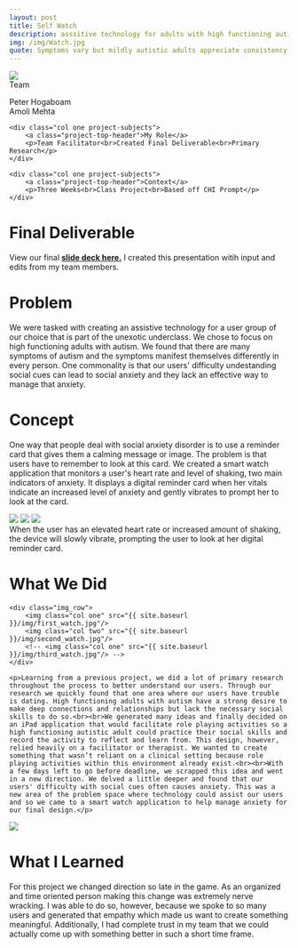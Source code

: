 ```yaml
---
layout: post
title: Self Watch
description: asssitive technology for adults with high functioning autism
img: /img/Watch.jpg
quote: Symptoms vary but mildly autistic adults appreciate consistency and have social anxiety. Danielle Feerst, AutismSees
---
```

<div class="img_row">
	<img class="col three" src="{{ site.baseurl }}/img/Holding_Hands.jpg"/>
</div>

<div class="post-content">
	<div class="col one project-subjects">
		<a class="project-top-header">Team</a>
		<p>Peter Hogaboam<br>Amoli Mehta</p>
	</div>
	
	<div class="col one project-subjects">
		<a class="project-top-header">My Role</a>
		<p>Team Facilitator<br>Created Final Deliverable<br>Primary Research</p>
	</div>
	
	<div class="col one project-subjects">
		<a class="project-top-header">Context</a>
		<p>Three Weeks<br>Class Project<br>Based off CHI Prompt</p>
	</div>
</div>

<div>
	<h1 class="project-description-title">Final Deliverable</h1>
	<p>View our final <a href="https://iu.box.com/s/ajpuk7z2hcbxg1sek1ugmk4fc0ctj99v"><strong>slide deck here.</strong></a> I created this presentation witih input and edits from my team members.</p>
</div>

<div class="post-content col three">
	<h1 class="project-description-title">Problem</h1>
	<p>We were tasked with creating an assistive technology for a user group of our choice that is part of the unexotic underclass. We chose to focus on high functioning adults with autism. We found that there are many symptoms of autism and the symptoms manifest themselves differently in every person. One commonality is that our users' difficulty  undestanding social cues can lead to social anxiety and they lack an effective way to manage that anxiety.</p>
</div>

<div class="post-content col three">
	<h1 class="project-description-title">Concept</h1>
	<p> One way that people deal with social anxiety disorder is to use a reminder card that gives them a calming message or image. The problem is that users have to remember to look at this card. We created a smart watch application that monitors a user's heart rate and level of shaking, two main indicators of anxiety. It displays a digital reminder card when her vitals indicate an increased level of anxiety and gently vibrates to prompt her to look at the card.</p>
</div>

<div class="post-content">
	<img class="col one testing" src="{{ site.baseurl }}/img/2smartwatch.jpg"/>
	<img class="col one" src="{{ site.baseurl }}/img/1smartwatch.jpg"/>
	<img class="col one" src="{{ site.baseurl }}/img/3smartwatch.jpg"/>
	<div class="col three caption">When the user has an elevated heart rate or increased amount of shaking, the device will slowly vibrate, prompting the user to look at her digital reminder card.</div>
</div>

<div class="post-content col three">
	<h1 class="project-description-title">What We Did</h1>
	
	<div class="img_row">
		<img class="col one" src="{{ site.baseurl }}/img/first_watch.jpg"/>
		<img class="col two" src="{{ site.baseurl }}/img/second_watch.jpg"/>
		<!-- <img class="col one" src="{{ site.baseurl }}/img/third_watch.jpg"/> -->
	</div>

	<p>Learning from a previous project, we did a lot of primary research throughout the process to better understand our users. Through our research we quickly found that one area where our users have trouble is dating. High functioning adults with autism have a strong desire to make deep connections and relationships but lack the necessary social skills to do so.<br><br>We generated many ideas and finally decided on an iPad application that would facilitate role playing activities so a high functioning autistic adult could practice their social skills and record the activity to reflect and learn from. This design, however, relied heavily on a facilitator or therapist. We wanted to create something that wasn’t reliant on a clinical setting because role playing activities within this environment already exist.<br><br>With a few days left to go before deadline, we scrapped this idea and went in a new direction. We delved a little deeper and found that our users' difficulty with social cues often causes anxiety. This was a new area of the problem space where technology could assist our users and so we came to a smart watch application to help manage anxiety for our final design.</p>
</div>


<div class="post-content">
	<img class="col one" src="{{ site.baseurl }}/img/me_whiteboard.jpg"/>
	<div class="col two">
		<h1 class="project-description-title">What I Learned</h1>
		<p>For this project we changed direction so late in the game. As an organized and time oriented person making this change was extremely nerve wracking. I was able to do so, however, because we spoke to so many users and generated that empathy which made us want to create something meaningful. Additionally, I had complete trust in my team that we could actually come up with something better in such a short time frame.</p>
	</div>
</div>




	



